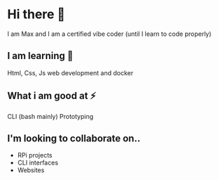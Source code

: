 # Hi there 👋
I am Max and I am a certified vibe coder (until I learn to code properly)
## I am learning 🌱
Html, Css, Js web development and docker
## What i am good at ⚡
CLI (bash mainly)
Prototyping
## I'm looking to collaborate on..
- RPi projects
- CLI interfaces
- Websites


<!--
**Maxwell317898/Maxwell317898** is a ✨ _special_ ✨ repository because its `README.md` (this file) appears on your GitHub profile.

Here are some ideas to get you started:

- 🔭 I’m currently working on ...
- 🌱 I’m currently learning ...
- 👯 I’m looking to collaborate on ...
- 🤔 I’m looking for help with ...
- 💬 Ask me about ...
- 📫 How to reach me: ...
- 😄 Pronouns: ...
- ⚡ Fun fact: ...
-->
